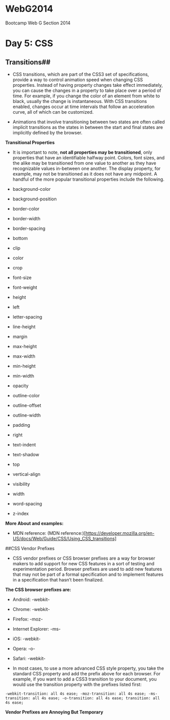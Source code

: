 WebG2014
========

Bootcamp Web G Section 2014


Day 5: CSS 
=========================

## Transitions##

- CSS transitions, which are part of the CSS3 set of specifications, provide a way to control animation speed when changing CSS properties. Instead of having property changes take effect immediately, you can cause the changes in a property to take place over a period of time. For example, if you change the color of an element from white to black, usually the change is instantaneous. With CSS transitions enabled, changes occur at time intervals that follow an acceleration curve, all of which can be customized.

- Animations that involve transitioning between two states are often called implicit transitions as the states in between the start and final states are implicitly defined by the browser.


**Transitional Properties**

- It is important to note, **not all properties may be transitioned**, only properties that have an identifiable halfway point. Colors, font sizes, and the alike may be transitioned from one value to another as they have recognizable values in-between one another. The display property, for example, may not be transitioned as it does not have any midpoint. A handful of the more popular transitional properties include the following.

- background-color 
- background-position 
- border-color 
- border-width 
- border-spacing 
- bottom 
- clip 
- color 
- crop 
- font-size 
- font-weight 
- height 
- left 
- letter-spacing 
- line-height 
- margin 
- max-height 
- max-width 
- min-height 
- min-width 
- opacity 
- outline-color 
- outline-offset 
- outline-width 
- padding 
- right 
- text-indent 
- text-shadow 
- top 
- vertical-align 
- visibility 
- width 
- word-spacing 
- z-index


**More About and examples:**
- MDN reference: (MDN reference:)[https://developer.mozilla.org/en-US/docs/Web/Guide/CSS/Using_CSS_transitions]



##CSS Vendor Prefixes

- CSS vendor prefixes or CSS browser prefixes are a way for browser makers to add support for new CSS features in a sort of testing and experimentation period. Browser prefixes are used to add new features that may not be part of a formal specification and to implement features in a specification that hasn’t been finalized.

**The CSS browser prefixes are:**

- Android: -webkit-
- Chrome: -webkit-
- Firefox: -moz-
- Internet Explorer: -ms-
- iOS: -webkit-
- Opera: -o-
- Safari: -webkit-

- In most cases, to use a more advanced CSS style property, you take the standard CSS property and add the prefix above for each browser. For example, if you want to add a CSS3 transition to your document, you would use the transition property with the prefixes listed first:

`-webkit-transition: all 4s ease;
-moz-transition: all 4s ease;
-ms-transition: all 4s ease;
-o-transition: all 4s ease;
transition: all 4s ease;`

**Vendor Prefixes are Annoying But Temporary**


